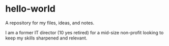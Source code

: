 # hello-world
A repository for my files, ideas, and notes.

I am a former IT director (10 yes retired) for a mid-size non-profit looking to keep my skills sharpened and relevant.

